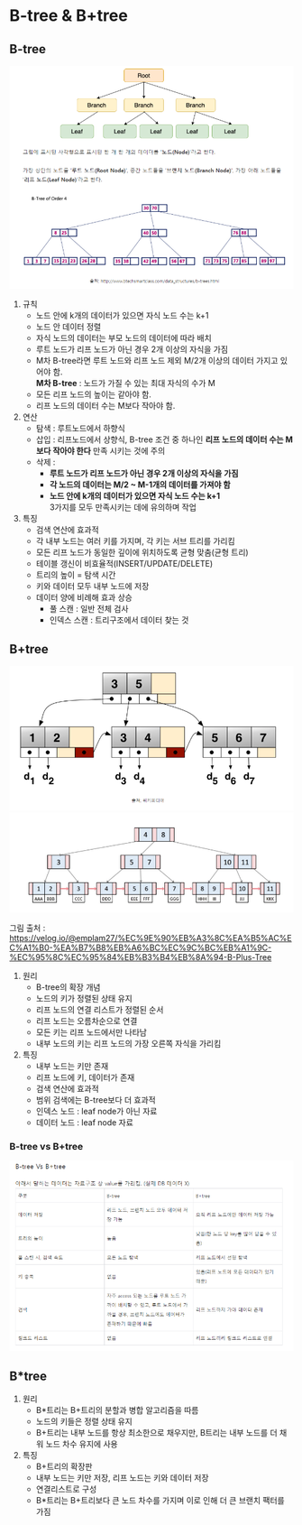 # B-tree & B+tree

## B-tree
![b-tree](images/b-tree.png)
1. 규칙
    - 노드 안에 k개의 데이터가 있으면 자식 노드 수는 k+1
    - 노드 안 데이터 정렬
    - 자식 노드의 데이터는 부모 노드의 데이터에 따라 배치
    - 루트 노드가 리프 노드가 아닌 경우 2개 이상의 자식을 가짐
    - M차 B-tree라면 루트 노드와 리프 노드 제외 M/2개 이상의 데이터 가지고 있어야 함.  
    **M차 B-tree** : 노드가 가질 수 있는 최대 자식의 수가 M
    - 모든 리프 노드의 높이는 같아야 함.
    - 리프 노드의 데이터 수는 M보다 작아야 함.
2. 연산
    - 탐색 : 루트노드에서 하향식    
    - 삽입 : 리프노드에서 상향식, B-tree 조건 중 하나인 **리프 노드의 데이터 수는 M보다 작아야 한다** 만족 시키는 것에 주의
    - 삭제 : 
        - **루트 노드가 리프 노드가 아닌 경우 2개 이상의 자식을 가짐**
        - **각 노드의 데이터는 M/2 ~ M-1개의 데이터를 가져야 함**
        - **노드 안에 k개의 데이터가 있으면 자식 노드 수는 k+1**  
       3가지를 모두 만족시키는 데에 유의하며 작업
3. 특징
    - 검색 연산에 효과적
    - 각 내부 노드는 여러 키를 가지며, 각 키는 서브 트리를 가리킴
    - 모든 리프 노드가 동일한 깊이에 위치하도록 균형 맞춤(균형 트리)
    - 테이블 갱신이 비효율적(INSERT/UPDATE/DELETE)
    - 트리의 높이 = 탐색 시간
    - 키와 데이터 모두 내부 노드에 저장  
    - 데이터 양에 비례해 효과 상승
        - 풀 스캔 : 일반 전체 검사
        - 인덱스 스캔 : 트리구조에서 데이터 찾는 것  
        
        


## B+tree
![b+tree](images/b+tree.png)
![b+tree 스캔 그래프](images/b+treeScan.png)  

그림 출처 : https://velog.io/@emplam27/%EC%9E%90%EB%A3%8C%EA%B5%AC%EC%A1%B0-%EA%B7%B8%EB%A6%BC%EC%9C%BC%EB%A1%9C-%EC%95%8C%EC%95%84%EB%B3%B4%EB%8A%94-B-Plus-Tree
1. 원리
    - B-tree의 확장 개념
    - 노드의 키가 정렬된 상태 유지
    - 리프 노드의 연결 리스트가 정렬된 순서
    - 리프 노드는 오름차순으로 연결
    - 모든 키는 리프 노드에서만 나타남
    - 내부 노드의 키는 리프 노드의 가장 오른쪽 자식을 가리킴
2. 특징
    - 내부 노드는 키만 존재
    - 리프 노드에 키, 데이터가 존재
    - 검색 연산에 효과적
    - 범위 검색에는 B-tree보다 더 효과적
    - 인덱스 노드 : leaf node가 아닌 자료
    - 데이터 노드 : leaf node 자료

### B-tree vs B+tree
![B-tree vs B+tree](images/b-b+.png)

## B*tree
1. 원리
    - B*트리는 B+트리의 분할과 병합 알고리즘을 따름
    - 노드의 키들은 정렬 상태 유지
    - B+트리는 내부 노드를 항상 최소한으로 채우지만, B트리는 내부 노드를 더 채워 노드 차수 유지에 사용
2. 특징
    - B+트리의 확장판
    - 내부 노드는 키만 저장, 리프 노드는 키와 데이터 저장
    - 연결리스트로 구성
    - B*트리는 B+트리보다 큰 노드 차수를 가지며 이로 인해 더 큰 브랜치 팩터를 가짐
